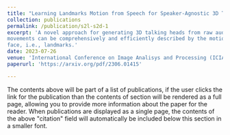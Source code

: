 ```yaml
---
title: "Learning Landmarks Motion from Speech for Speaker-Agnostic 3D Talking Heads Generation."
collection: publications
permalink: /publication/s2l-s2d-1
excerpt: 'A novel approach for generating 3D talking heads from raw audio inputs. This method grounds on the idea that speech related
movements can be comprehensively and efficiently described by the motion of a few control points located on the movable parts of the
face, i.e., landmarks.'
date: 2023-07-26
venue: 'International Conference on Image Analisys and Processing (ICIAP 2023)(Oral)'
paperurl: 'https://arxiv.org/pdf/2306.01415'

---
```


The contents above will be part of a list of publications, if the user clicks the link for the publication than the contents of section will be rendered as a full page, allowing you to provide more information about the paper for the reader. When publications are displayed as a single page, the contents of the above "citation" field will automatically be included below this section in a smaller font.
